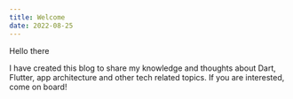 ```yaml
---
title: Welcome
date: 2022-08-25
---
```


Hello there

I have created this blog to share my knowledge and thoughts about Dart, Flutter, app architecture and other tech
related topics. If you are interested, come on board!
